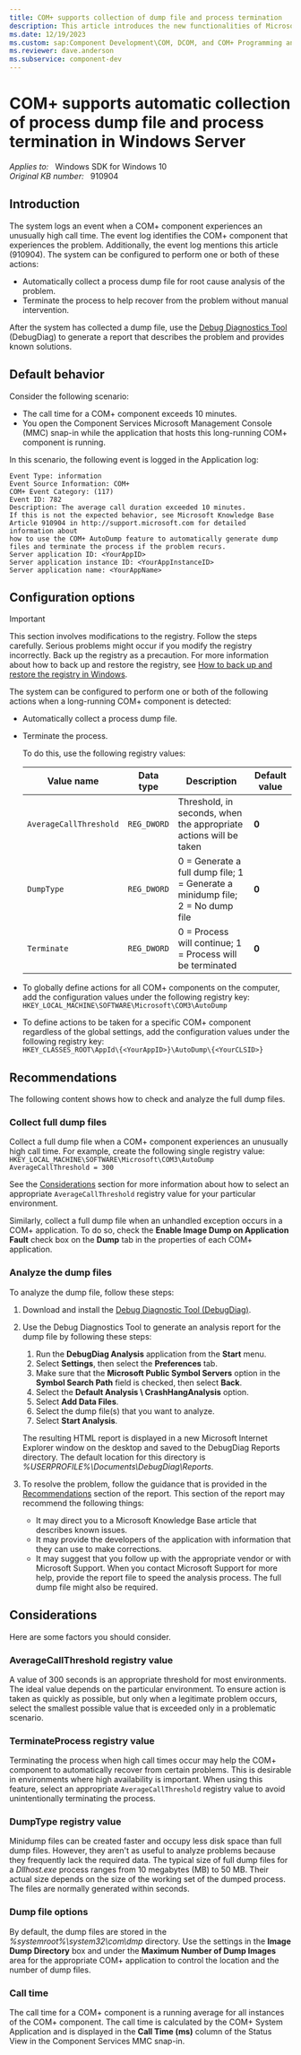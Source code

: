 ```yaml
---
title: COM+ supports collection of dump file and process termination
description: This article introduces the new functionalities of Microsoft COM+, including automatic collection of process dump file and process termination.
ms.date: 12/19/2023
ms.custom: sap:Component Development\COM, DCOM, and COM+ Programming and Runtime
ms.reviewer: dave.anderson
ms.subservice: component-dev
---
```


# COM+ supports automatic collection of process dump file and process termination in Windows Server

_Applies to:_ &nbsp; Windows SDK for Windows 10  
_Original KB number:_ &nbsp; 910904

## Introduction

The system logs an event when a COM+ component experiences an unusually high call time. The event log identifies the COM+ component that experiences the problem. Additionally, the event log mentions this article (910904). The system can be configured to perform one or both of these actions:

- Automatically collect a process dump file for root cause analysis of the problem.
- Terminate the process to help recover from the problem without manual intervention.

After the system has collected a dump file, use the [Debug Diagnostics Tool](https://www.microsoft.com/download/details.aspx?id=58210) (DebugDiag) to generate a report that describes the problem and provides known solutions.

## Default behavior

Consider the following scenario:

- The call time for a COM+ component exceeds 10 minutes.
- You open the Component Services Microsoft Management Console (MMC) snap-in while the application that hosts this long-running COM+ component is running.

In this scenario, the following event is logged in the Application log:

```output
Event Type: information
Event Source Information: COM+
COM+ Event Category: (117)
Event ID: 782
Description: The average call duration exceeded 10 minutes.
If this is not the expected behavior, see Microsoft Knowledge Base Article 910904 in http://support.microsoft.com for detailed information about
how to use the COM+ AutoDump feature to automatically generate dump files and terminate the process if the problem recurs.
Server application ID: <YourAppID>
Server application instance ID: <YourAppInstanceID>
Server application name: <YourAppName>
```

## Configuration options

> [!IMPORTANT]
> This section involves modifications to the registry. Follow the steps carefully. Serious problems might occur if you modify the registry incorrectly. Back up the registry as a precaution. For more information about how to back up and restore the registry, see [How to back up and restore the registry in Windows](https://support.microsoft.com/topic/how-to-back-up-and-restore-the-registry-in-windows-855140ad-e318-2a13-2829-d428a2ab0692).

The system can be configured to perform one or both of the following actions when a long-running COM+ component is detected:

- Automatically collect a process dump file.
- Terminate the process.

    To do this, use the following registry values:

    |Value name|Data type|Description|Default value
    |---|---|---|---|
    |`AverageCallThreshold`|`REG_DWORD`|Threshold, in seconds, when the appropriate actions will be taken|**0**|
    |`DumpType`|`REG_DWORD`|0 = Generate a full dump file; 1 = Generate a minidump file; 2 = No dump file|**0**|
    |`Terminate`|`REG_DWORD`|0 = Process will continue; 1 = Process will be terminated|**0**|

- To globally define actions for all COM+ components on the computer, add the configuration values under the following registry key:  
`HKEY_LOCAL_MACHINE\SOFTWARE\Microsoft\COM3\AutoDump`

- To define actions to be taken for a specific COM+ component regardless of the global settings, add the configuration values under the following registry key:  
`HKEY_CLASSES_ROOT\AppId\{<YourAppID>}\AutoDump\{<YourCLSID>}`

## Recommendations

The following content shows how to check and analyze the full dump files.

### Collect full dump files

Collect a full dump file when a COM+ component experiences an unusually high call time. For example, create the following single registry value:  
`HKEY_LOCAL_MACHINE\SOFTWARE\Microsoft\COM3\AutoDump AverageCallThreshold = 300`

See the [Considerations](#considerations) section for more information about how to select an appropriate `AverageCallThreshold` registry value for your particular environment.

Similarly, collect a full dump file when an unhandled exception occurs in a COM+ application. To do so, check the **Enable Image Dump on Application Fault** check box on the **Dump** tab in the properties of each COM+ application.

### Analyze the dump files

To analyze the dump file, follow these steps:

1. Download and install the [Debug Diagnostic Tool (DebugDiag)](https://www.microsoft.com/download/details.aspx?id=102635).

1. Use the Debug Diagnostics Tool to generate an analysis report for the dump file by following these steps:
    1. Run the **DebugDiag Analysis** application from the **Start** menu.
    2. Select **Settings**, then select the **Preferences** tab.
    3. Make sure that the **Microsoft Public Symbol Servers** option in the **Symbol Search Path** field is checked, then select **Back**.
    4. Select the **Default Analysis \ CrashHangAnalysis** option.
    5. Select **Add Data Files**.
    6. Select the dump file(s) that you want to analyze.
    7. Select **Start Analysis**.

    The resulting HTML report is displayed in a new Microsoft Internet Explorer window on the desktop and saved to the DebugDiag Reports directory. The default location for this directory is _%USERPROFILE%\Documents\DebugDiag\Reports_.

1. To resolve the problem, follow the guidance that is provided in the [Recommendations](#recommendations) section of the report. This section of the report may recommend the following things:
    - It may direct you to a Microsoft Knowledge Base article that describes known issues.
    - It may provide the developers of the application with information that they can use to make corrections.
    - It may suggest that you follow up with the appropriate vendor or with Microsoft Support. When you contact Microsoft Support for more help, provide the report file to speed the analysis process. The full dump file might also be required.

## Considerations

Here are some factors you should consider.

### AverageCallThreshold registry value

A value of 300 seconds is an appropriate threshold for most environments. The ideal value depends on the particular environment. To ensure action is taken as quickly as possible, but only when a legitimate problem occurs, select the smallest possible value that is exceeded only in a problematic scenario.

### TerminateProcess registry value

Terminating the process when high call times occur may help the COM+ component to automatically recover from certain problems. This is desirable in environments where high availability is important. When using this feature, select an appropriate `AverageCallThreshold` registry value to avoid unintentionally terminating the process.

### DumpType registry value

Minidump files can be created faster and occupy less disk space than full dump files. However, they aren't as useful to analyze problems because they frequently lack the required data. The typical size of full dump files for a _Dllhost.exe_ process ranges from 10 megabytes (MB) to 50 MB. Their actual size depends on the size of the working set of the dumped process. The files are normally generated within seconds.

### Dump file options

By default, the dump files are stored in the _%systemroot%\system32\com\dmp_ directory. Use the settings in the **Image Dump Directory** box and under the **Maximum Number of Dump Images** area for the appropriate COM+ application to control the location and the number of dump files.

### Call time

The call time for a COM+ component is a running average for all instances of the COM+ component. The call time is calculated by the COM+ System Application and is displayed in the **Call Time (ms)** column of the Status View in the Component Services MMC snap-in.

